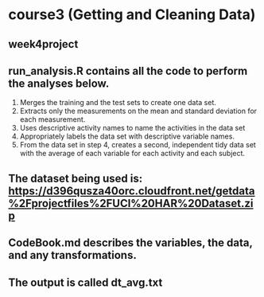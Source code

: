 # course3 (Getting and Cleaning Data) 
## week4project

## run_analysis.R contains all the code to perform the analyses below. 

1. Merges the training and the test sets to create one data set.
2. Extracts only the measurements on the mean and standard deviation for each measurement.
3. Uses descriptive activity names to name the activities in the data set
4. Appropriately labels the data set with descriptive variable names.
5. From the data set in step 4, creates a second, independent tidy data set with the average of each variable for each activity and each subject.

## The dataset being used is: https://d396qusza40orc.cloudfront.net/getdata%2Fprojectfiles%2FUCI%20HAR%20Dataset.zip

## CodeBook.md describes the variables, the data, and any transformations.

## The output is called dt_avg.txt
